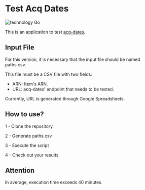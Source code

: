 # Test Acq Dates

![technology Go](https://img.shields.io/badge/technology-go-blue.svg)

This is an application to test [acq-dates](https://github.com/mercadolibre/fury_acq-dates).

## Input File

For this version, it is necessary that the input file should be named paths.csv.

This file must be a CSV file with two fields:

- ARN: Item's ARN.
- URL: acq-dates' endpoint that needs to be tested.

Currently, URL is generated through Google Spreadsheets.

## How to use?

1 - Clone the repository

2 - Generate paths.csv

3 - Execute the script

4 - Check out your results

## Attention

In average, execution time exceeds 40 minutes.